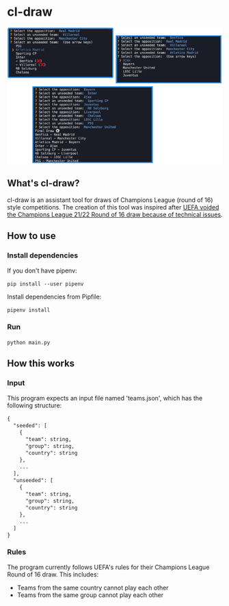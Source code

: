 # cl-draw
<p align="center"><img src="https://github.com/vldmrkl/cl-draw/blob/main/images/cl-draw-cli.png" alt="program sample output" /></p>

## What's cl-draw?
cl-draw is an assistant tool for draws of Champions League (round of 16) style competitions. The creation of this tool was inspired after [UEFA voided the Champions League 21/22 Round of 16 draw because of technical issues](https://www.uefa.com/uefachampionsleague/news/0270-13f2ac0aff13-74f2ff9e43b1-1000--champions-league-round-of-16-draw-declared-void-and-will-be-red/).

## How to use

### Install dependencies
If you don't have pipenv:
```
pip install --user pipenv
```

Install dependencies from Pipfile:
```
pipenv install
```

### Run
`python main.py`

## How this works
### Input
This program expects an input file named 'teams.json', which has the following structure:
```
{
  "seeded": [
    {
      "team": string,
      "group": string,
      "country": string
    },
    ...
  ],
  "unseeded": [
    {
      "team": string,
      "group": string,
      "country": string
    },
    ...
  ]
}
```

### Rules
The program currently follows UEFA's rules for their Champions League Round of 16 draw. This includes:
* Teams from the same country cannot play each other
* Teams from the same group cannot play each other
